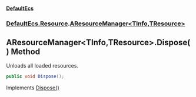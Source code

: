 #### [DefaultEcs](DefaultEcs.md 'DefaultEcs')
### [DefaultEcs.Resource](DefaultEcs.md#DefaultEcs_Resource 'DefaultEcs.Resource').[AResourceManager&lt;TInfo,TResource&gt;](AResourceManager_TInfo_TResource_.md 'DefaultEcs.Resource.AResourceManager&lt;TInfo,TResource&gt;')
## AResourceManager&lt;TInfo,TResource&gt;.Dispose() Method
Unloads all loaded resources.  
```csharp
public void Dispose();
```

Implements [Dispose()](https://docs.microsoft.com/en-us/dotnet/api/System.IDisposable.Dispose 'System.IDisposable.Dispose')  
